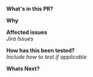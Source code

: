 **What's in this PR?**

**Why**

**Affected issues**  
_Jira Issues_

**How has this been tested?**  
_Include how to test if applicable_

**Whats Next?**
